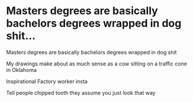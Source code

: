 # Masters degrees are basically bachelors degrees wrapped in dog shit…

Masters degrees are basically bachelors degrees wrapped in dog shit 

My drawings make about as much sense as a cow sitting on a traffic cone  in Oklahoma

Inspirational Factory worker insta

Tell people chipped tooth they assume you just look that way
